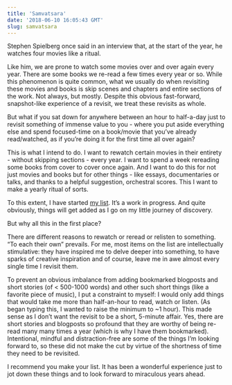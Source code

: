 ```yaml
---
title: 'Samvatsara'
date: '2018-06-10 16:05:43 GMT'
slug: samvatsara
---
```

Stephen Spielberg once said in an interview that, at the start of the year, he watches four movies like a ritual.

Like him, we are prone to watch some movies over and over again every year. There are some books we re-read a few times every year or so. While this phenomenon is quite common, what we usually do when revisiting these movies and books is skip scenes and chapters and entire sections of the work. Not always, but mostly. Despite this obvious fast-forward, snapshot-like experience of a revisit, we treat these revisits as whole.

But what if you sat down for anywhere between an hour to half-a-day just to revisit something of immense value to you - where you put aside everything else and spend focused-time on a book/movie that you’ve already read/watched, as if you’re doing it for the first time all over again?

This is what I intend to do. I want to rewatch certain movies in their entirety - without skipping sections - every year. I want to spend a week rereading some books from cover to cover once again. And I want to do this for not just movies and books but for other things - like essays, documentaries or talks, and thanks to a helpful suggestion, orchestral scores. This I want to make a yearly ritual of sorts.

To this extent, I have started [my list](http://druchan.com/samvatsara). It’s a work in progress. And quite obviously, things will get added as I go on my little journey of discovery.

But why all this in the first place?

There are different reasons to rewatch or reread or relisten to something. “To each their own” prevails. For me, most items on the list are intellectually stimulative: they have inspired me to delve deeper into something, to have sparks of creative inspiration and of course, leave me in awe almost every single time I revisit them.

To prevent an obvious imbalance from adding bookmarked blogposts and short stories (of < 500-1000 words) and other such short things (like a favorite piece of music), I put a constraint to myself: I would only add things that would take me more than half-an-hour to read, watch or listen. (As began typing this, I wanted to raise the minimum to ~1 hour). This made sense as I don’t want the revisit to be a short, 5-minute affair. Yes, there are short stories and blogposts so profound that they are worthy of being re-read many many times a year (which is why I have them bookmarked). Intentional, mindful and distraction-free are some of the things I’m looking forward to, so these did not make the cut by virtue of the shortness of time they need to be revisited.

I recommend you make your list. It has been a wonderful experience just to jot down these things and to look forward to miraculous years ahead.